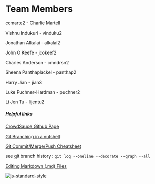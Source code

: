 # Team Members
ccmarte2 - Charlie Martell

Vishnu Indukuri  - vinduku2

Jonathan Alkalai - alkalai2

John O'Keefe - jcokeef2

Charles Anderson - cmndrsn2

Sheena Panthaplackel - panthap2

Harry Jian - jian3

Luke Puchner-Hardman - puchner2

Li Jen Tu - lijentu2

##### Helpful links

[CrowdSauce Github Page](https://github.com/alkalai2/CrowdSauce)

[Git Branching in a nutshell](https://git-scm.com/book/en/v2/Git-Branching-Branches-in-a-Nutshell)

[Git Commit/Merge/Push Cheatsheet](http://ndpsoftware.com/git-cheatsheet.html)

see git branch history : `git log --oneline --decorate --graph --all`

[Editing Markdown (.md) Files](https://github.com/adam-p/markdown-here/wiki/Markdown-Cheatsheet#links)

[![js-standard-style](https://img.shields.io/badge/code%20style-standard-brightgreen.svg)](http://standardjs.com/)
